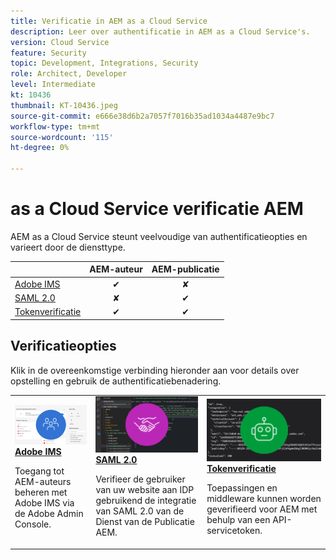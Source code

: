 ```yaml
---
title: Verificatie in AEM as a Cloud Service
description: Leer over authentificatie in AEM as a Cloud Service's.
version: Cloud Service
feature: Security
topic: Development, Integrations, Security
role: Architect, Developer
level: Intermediate
kt: 10436
thumbnail: KT-10436.jpeg
source-git-commit: e666e38d6b2a7057f7016b35ad1034a4487e9bc7
workflow-type: tm+mt
source-wordcount: '115'
ht-degree: 0%

---
```



# as a Cloud Service verificatie AEM

AEM as a Cloud Service steunt veelvoudige van authentificatieopties en varieert door de diensttype.

|  | AEM-auteur | AEM-publicatie |
|-----------------------|:----------:|:-----------:|
| [Adobe IMS](../accessing/overview.md) | ✔ | ✘ |
| [SAML 2.0](./saml-2-0.md) | ✘ | ✔ |
| [Tokenverificatie](../../headless-tutorial/authentication/overview.md) | ✔ | ✔ |

## Verificatieopties

Klik in de overeenkomstige verbinding hieronder aan voor details over opstelling en gebruik de authentificatiebenadering.

<table>
  <tr>
   <td>
      <a  href="../accessing/overview.md"><img alt="Adobe IMS" src="./assets/card--adobe-ims.png"/></a>
      <div><strong><a href="../accessing/overview.md">Adobe IMS</a></strong></div>
      <p>
          Toegang tot AEM-auteurs beheren met Adobe IMS via de Adobe Admin Console.
      </p>
    </td>   
   <td>
      <a  href="./saml-2-0.md"><img alt="SAML 2.0" src="./assets/card--saml-2-0.png"/></a>
      <div><strong><a href="./saml-2-0.md">SAML 2.0</a></strong></div>
      <p>
        Verifieer de gebruiker van uw website aan IDP gebruikend de integratie van SAML 2.0 van de Dienst van de Publicatie AEM.
      </p>
    </td>   
   <td>
      <a  href="../../headless-tutorial/authentication/overview.md"><img alt="Token" src="./assets/card--token.png"/></a>
      <div><strong><a href="../../headless-tutorial/authentication/overview.md">Tokenverificatie</a></strong></div>
      <p>
        Toepassingen en middleware kunnen worden geverifieerd voor AEM met behulp van een API-servicetoken.
      </p>
    </td>   
  </tr>
</table>

